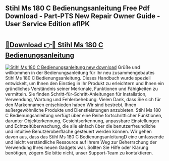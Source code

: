 ## Stihl Ms 180 C Bedienungsanleitung Free Pdf Download - Part-PTS New Repair Owner Guide - User Service Edition afIPK

# <h2><a href="http://df2j5me.blite.top/?on=Stihl+Ms+180+C+Bedienungsanleitung">🔗Download 👉🔴 Stihl Ms 180 C Bedienungsanleitung</a></h2>

[![Stihl Ms 180 C Bedienungsanleitung new download](https://i.imgur.com/lujVjoI.png)](http://df2j5me.blite.top/?on=Stihl+Ms+180+C+Bedienungsanleitung)
Grüße und willkommen in der Bedienungsanleitung für Ihr neu zusammengebautes Stihl Ms 180 C Bedienungsanleitung. Dieses Handbuch wurde speziell entwickelt, um Ihnen den Einstieg in Ihr Produkt zu erleichtern und Ihnen ein gründliches Verständnis seiner Merkmale, Funktionen und Fähigkeiten zu vermitteln. Sie finden Schritt-für-Schritt-Anleitungen für Installation, Verwendung, Wartung und Fehlerbehebung. Vielen Dank, dass Sie sich für den Markennamen entschieden haben Wir sind bestrebt, Ihnen außergewöhnliche Produkte und Dienstleistungen anzubieten. Stihl Ms 180 C Bedienungsanleitung verfügt über eine Reihe fortschrittlicher Funktionen, darunter Objekterkennung, Gesichtserkennung, anpassbare Einstellungen und Echtzeitüberwachung, die alle einfach über die benutzerfreundliche und intuitive Benutzeroberfläche gesteuert werden können. Wir gehen davon aus, dass das Stihl Ms 180 C BedienungsanleitungD eine umfassende und leicht verständliche Ressource auf Ihrem Weg zur Beherrschung der Verwendung Ihres neuen Gadgets war. Sollten Sie Hilfe oder Klärung benötigen, zögern Sie bitte nicht, unser Support-Team zu kontaktieren.
